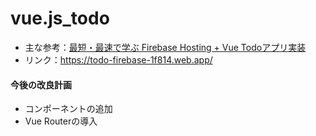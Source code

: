 # vue.js_todo

- 主な参考：[最短・最速で学ぶ Firebase Hosting + Vue Todoアプリ実装](https://www.udemy.com/course/firebase-hosting-vue-todo/)
- リンク：<https://todo-firebase-1f814.web.app/>

#### 今後の改良計画

- コンポーネントの追加
- Vue Routerの導入
